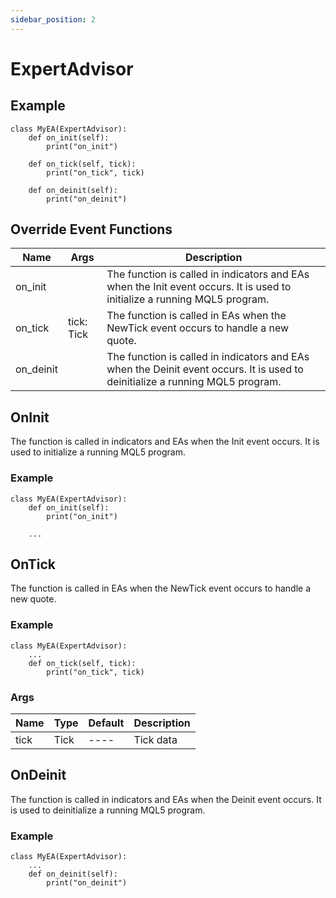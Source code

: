 ```yaml
---
sidebar_position: 2
---
```


# ExpertAdvisor

## Example
```
class MyEA(ExpertAdvisor):
    def on_init(self):
        print("on_init")  

    def on_tick(self, tick):
        print("on_tick", tick)

    def on_deinit(self):
        print("on_deinit")
```

## Override Event Functions
|  Name       |  Args     |  Description   |
| ----        | ----        | ----          |
| on_init      |             |  The function is called in indicators and EAs when the Init event occurs. It is used to initialize a running MQL5 program.  |
| on_tick      |   tick: Tick        |  The function is called in EAs when the NewTick event occurs to handle a new quote.  |
| on_deinit      |             |  The function is called in indicators and EAs when the Deinit event occurs. It is used to deinitialize a running MQL5 program.  |

## OnInit
The function is called in indicators and EAs when the Init event occurs. It is used to initialize a running MQL5 program.

### Example
```
class MyEA(ExpertAdvisor):
    def on_init(self):
        print("on_init")  

    ...
```


## OnTick
The function is called in EAs when the NewTick event occurs to handle a new quote.
### Example
```
class MyEA(ExpertAdvisor):
    ...
    def on_tick(self, tick):
        print("on_tick", tick)
```

### Args
|  Name       |  Type           |  Default  |  Description   |
| ----        | ----            | ----      | ----           |
| tick        | Tick             | ----      | Tick data   |

## OnDeinit
The function is called in indicators and EAs when the Deinit event occurs. It is used to deinitialize a running MQL5 program.

### Example
```
class MyEA(ExpertAdvisor):
    ...
    def on_deinit(self):
        print("on_deinit") 
```
